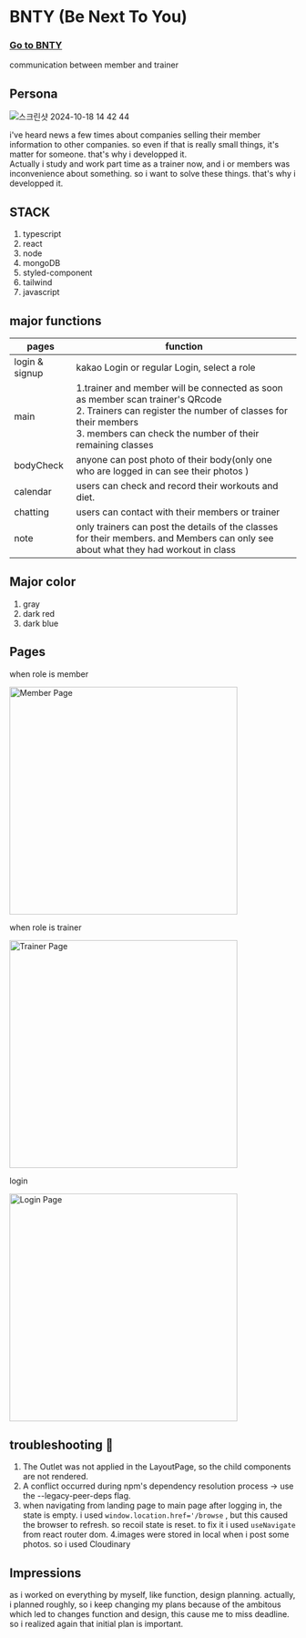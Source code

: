 # BNTY (Be Next To You) 

 
 ### [Go to BNTY](https://bnty.netlify.app)

 communication between member and trainer

## Persona
![스크린샷 2024-10-18 14 42 44](https://github.com/user-attachments/assets/5b5a981d-00c5-4290-928f-92ae454d2bdc)


i've heard news a few times about companies selling their member information to other companies. so even if that is really small things, it's matter for someone. that's why i developped it.<br>
Actually i study and work part time as a trainer now, and i or members was inconvenience about something. so i want to solve these things. that's why i developped it.<br> 

<!-- ## Feature Summary
1. member can check how many classes are left. 
2. what exercise did I do today
3. what are going to do next class
<br>etc... -->

## STACK
1. typescript
2. react
3. node
4. mongoDB
5. styled-component
6. tailwind
7. javascript

## major functions

| pages |  function  |
|----------------|-------------|
| login & signup  |  kakao Login or regular Login, select a role      |
| main     | 1.trainer and member will be connected as soon as member scan trainer's QRcode <br> 2. Trainers can register the number of classes for their members  <br> 3. members can check the number of their remaining classes     |
| bodyCheck     | anyone can post photo of their body(only one who are logged in can see their photos )  |
| calendar     |    users can check and record their workouts and diet.   |
| chatting | users can contact with their members or trainer |
| note | only trainers can post the details of the classes for their members. and Members can only see about what they had workout in class |


## Major color 
1. gray
2. dark red
3. dark blue


## Pages
<p align="center" justify-contents="center">
  <p>when role is member</p>
  <img src="https://github.com/user-attachments/assets/7ada0cb3-68df-42b2-a857-ee2464a884f2" alt="Member Page" width="400"/>
  <p>when role is trainer</p>
  <img src="https://github.com/user-attachments/assets/a19c650c-96d0-48df-a0cd-c41f6b172663" alt="Trainer Page" width="400"/>
  <p>login</p>
  <img src="https://github.com/user-attachments/assets/1f120099-ca50-43d1-bea2-9ae89ce6639f" alt="Login Page" width="400"/>

</p>



## troubleshooting  🔫
1. The Outlet was not applied in the LayoutPage, so the child components are not rendered.
2. A conflict occurred during npm's dependency resolution process -> use the --legacy-peer-deps flag.
3. when navigating from landing page to main page after logging in, the state is empty. i used `window.location.href='/browse` , but this caused the browser to refresh. so recoil state is reset. to fix it i used `useNavigate` from react router dom. 
4.images were stored in local when i post some photos. so i used Cloudinary



## Impressions
as i worked on everything by myself, like function, design planning. actually, i planned roughly, so i keep changing my plans because of the ambitous which led to changes function and design, this cause me to miss deadline. so i realized again that initial plan is important. 
